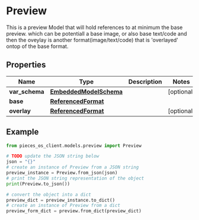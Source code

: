 # Preview

This is a preview Model that will hold references to at minimum the base preview. which can be potentiall a base image, or also base text/code and then the oveylay is another format(image/text/code) that is 'overlayed' ontop of the base format.

## Properties

Name | Type | Description | Notes
------------ | ------------- | ------------- | -------------
**var_schema** | [**EmbeddedModelSchema**](EmbeddedModelSchema) |  | [optional] 
**base** | [**ReferencedFormat**](ReferencedFormat) |  | 
**overlay** | [**ReferencedFormat**](ReferencedFormat) |  | [optional] 

## Example

```python
from pieces_os_client.models.preview import Preview

# TODO update the JSON string below
json = "{}"
# create an instance of Preview from a JSON string
preview_instance = Preview.from_json(json)
# print the JSON string representation of the object
print(Preview.to_json())

# convert the object into a dict
preview_dict = preview_instance.to_dict()
# create an instance of Preview from a dict
preview_form_dict = preview.from_dict(preview_dict)
```


